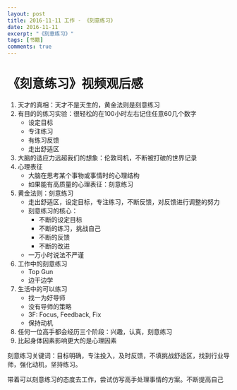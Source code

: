 ```yaml
---
layout: post
title: 2016-11-11 工作 - 《刻意练习》
date: 2016-11-11
excerpt: "《刻意练习》"
tags: [书籍]
comments: true
---
```


# 《刻意练习》视频观后感

1. 天才的真相：天才不是天生的，黄金法则是刻意练习
2. 有目的的练习实验：很轻松的在100小时左右记住任意60几个数字
    - 设定目标
    - 专注练习
    - 有练习反馈
    - 走出舒适区
3. 大脑的适应力远超我们的想象：伦敦司机，不断被打破的世界记录
4. 心理表征
   - 大脑在思考某个事物或事情时的心理结构
    - 如果能有高质量的心理表征：刻意练习
5. 黄金法则：刻意练习
   - 走出舒适区，设定目标，专注练习，不断反馈，对反馈进行调整的努力
   - 刻意练习的核心：
        - 不断的设定目标
        - 不断的练习，挑战自己
        - 不断的反馈
        - 不断的改进
   - 一万小时说法不严谨
6. 工作中的刻意练习
   - Top Gun
   - 边干边学
7. 生活中的可以练习
   - 找一为好导师
   - 没有导师的策略
   - 3F: Focus, Feedback, Fix
   - 保持动机
8. 任何一位高手都会经历三个阶段：兴趣，认真，刻意练习
9. 比起身体因素影响更大的是心理因素

刻意练习关键词：目标明确，专注投入，及时反馈，不填挑战舒适区，找到行业导师，强化动机，坚持练习。

带着可以刻意练习的态度去工作，尝试仿写高手处理事情的方案。不断提高自己